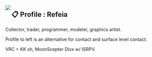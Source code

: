 <a href="https://discord.com/users/549798195027247104"><img align="left" src="https://lanyard.ushiekane.dev/api/549798195027247104?borderRadius=12px&hideDiscrim=true&idleMessage=Currently%20doing%20Refeia%20stuff%0A✩.˚₊♡-%20ゼロイチファミリア所属"/></a>

## 📋 Profile : Refeia

Collector, trader, programmer, modeler, graphics artist. 
  
Profile to left is an alternative for contact and surface level contact.

VRC + KK sh, MoonScepter Divx w/ ISRPV.
